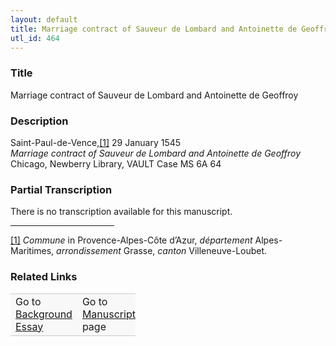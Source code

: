 ```yaml
---  
layout: default  
title: Marriage contract of Sauveur de Lombard and Antoinette de Geoffroy  
utl_id: 464
---
```


### Title

Marriage contract of Sauveur de Lombard and Antoinette de Geoffroy

### Description

<p>Saint-Paul-de-Vence,<a href="#_ftn1" name="_ftnref1" title="" id="_ftnref1">[1]</a> 29 January 1545<br /><em>Marriage contract of Sauveur de Lombard and Antoinette de Geoffroy</em><br />
Chicago, Newberry Library, VAULT Case MS 6A 64</p>



### Partial Transcription

<p>There is no transcription available for this manuscript.</p>
<div>
<hr align="left" size="1" width="33%" /><div id="ftn1"><a href="#_ftnref1" name="_ftn1" title="" id="_ftn1">[1]</a> <em>Commune</em> in Provence-Alpes-Côte d’Azur, <em>département</em> Alpes-Maritimes, <em>arrondissement </em>Grasse, <em>canton</em> Villeneuve-Loubet.</div>
</div>



### Related Links

<table border="0.5" cellpadding="1" cellspacing="1" style="width: 200px; background-color:#F8F8F8;">
    <tbody style="border-color:#ccc">
        <tr style="border-color:#ccc">
            <td>Go to <a href="https://centerfordigitalhumanities.github.io/Newberry-French-paleography/essay/464" target="_blank">Background Essay</a></td>
            <td>Go to <a href="https://centerfordigitalhumanities.github.io/Newberry-French-paleography/www/record.html?id=464" target="_blank">Manuscript</a> page</td>
        </tr>
    </tbody>
</table>
